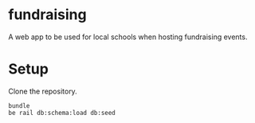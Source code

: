 # fundraising
A web app to be used for local schools when hosting fundraising events.

# Setup
Clone the repository.
```
bundle
be rail db:schema:load db:seed
```
